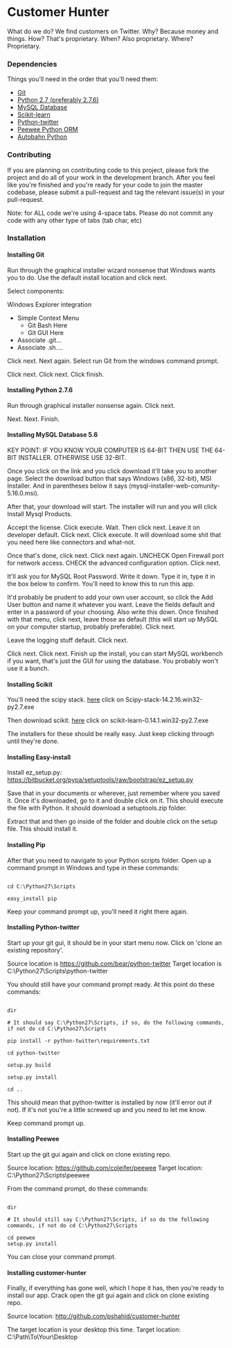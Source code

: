Customer Hunter
===============

What do we do? We find customers on Twitter. 
Why? Because money and things. 
How? That's proprietary. 
When? Also proprietary. 
Where? Proprietary. 

### Dependencies

Things you'll need in the order that you'll need them:

* [Git](http://git-scm.com/downloads)
* [Python 2.7 (preferably 2.7.6)](http://python.org/downloads/windows)
* [MySQL Database](http://dev.mysql.com/downloads/mysql/)
* [Scikit-learn](http://scikit-learn.org/stable/install.html#windows-installer)
* [Python-twitter](https://github.com/bear/python-twitter)
* [Peewee Python ORM](https://github.com/coleifer/peewee)
* [Autobahn Python](http://autobahn.ws/python/)

### Contributing

If you are planning on contributing code to this project, please fork the project and do all of your work in the development branch. After you feel like you're finished and you're ready for your code to join the master codebase, please submit a pull-request and tag the relevant issue(s) in your pull-request.

Note: for ALL code we're using 4-space tabs. Please do not commit any code with any other type of tabs (tab char, etc)

### Installation

#### Installing Git

Run through the graphical installer wizard nonsense that Windows wants you to do. Use the default install location and click next.

Select components:

Windows Explorer integration
- Simple Context Menu
	- Git Bash Here
	- Git GUI Here
- Associate .git...
- Associate .sh....

Click next. Next again. Select run Git from the windows command prompt.

Click next. Click next. Click finish.

#### Installing Python 2.7.6

Run through graphical installer nonsense again. Click next.

Next. Next. Finish.

#### Installing MySQL Database 5.6

KEY POINT: IF YOU KNOW YOUR COMPUTER IS 64-BIT THEN USE THE 64-BIT INSTALLER. OTHERWISE USE 32-BIT.

Once you click on the link and you click download it'll take you to another page. Select the download button that says Windows (x86, 32-bit), MSI Installer. And in parentheses below it says (mysql-installer-web-comunity-5.16.0.msi).

After that, your download will start. The installer will run and you will click Install Mysql Products.

Accept the license. Click execute. Wait. Then click next. Leave it on developer default. Click next. Click execute. It will download some shit that you need here like connectors and what-not.

Once that's done, click next. Click next again. UNCHECK Open Firewall port for network access. CHECK the advanced configuration option. Click next.

It'll ask you for MySQL Root Password. Write it down. Type it in, type it in the box below to confirm. You'll need to know this to run this app.

It'd probably be prudent to add your own user account, so click the Add User button and name it whatever you want. Leave the fields default and enter in a password of your choosing. Also write this down. Once finished with that menu, click next, leave those as default (this will start up MySQL on your computer startup, probably preferable). Click next.

Leave the logging stuff default. Click next.

Click next. Click next. Finish up the install, you can start MySQL workbench if you want, that's just the GUI for using the database. You probably won't use it a bunch.

#### Installing Scikit

You'll need the scipy stack. [here](www.lfd.uci.edu/~gohlke/pythonlibs/#scipy) click on Scipy-stack-14.2.16.win32-py2.7.exe

Then download scikit. [here](www.lfd.uci.edu/~gohlke/pythonlibs/#scikit-learn) click on scikit-learn-0.14.1.win32-py2.7.exe

The installers for these should be really easy. Just keep clicking through until they're done.

#### Installing Easy-install

Install ez_setup.py: https://bitbucket.org/pypa/setuptools/raw/bootstrap/ez_setup.py

Save that in your documents or wherever, just remember where you saved it. Once it's downloaded, go to it and double click on it. This should execute the file with Python. It should download a setuptools.zip folder. 

Extract that and then go inside of the folder and double click on the setup file. This should install it.


#### Installing Pip

After that you need to navigate to your Python scripts folder. Open up a command prompt in Windows and type in these commands:

```

cd C:\Python27\Scripts

easy_install pip

```

Keep your command prompt up, you'll need it right there again.

#### Installing Python-twitter

Start up your git gui, it should be in your start menu now. Click on 'clone an existing repository'.

Source location is https://github.com/bear/python-twitter
Target location is C:\Python27\Scripts\python-twitter

You should still have your command prompt ready. At this point do these commands:

```

dir

# It should say C:\Python27\Scripts, if so, do the following commands, if not do cd C:\Python27\Scripts

pip install -r python-twitter\requirements.txt

cd python-twitter

setup.py build

setup.py install

cd ..
```

This should mean that python-twitter is installed by now (it'll error out if not). If it's not you're a little screwed up and you need to let me know. 

Keep command prompt up.

#### Installing Peewee

Start up the git gui again and click on clone existing repo.

Source location: https://github.com/coleifer/peewee
Target location: C:\Python27\Scripts\peewee

From the command prompt, do these commands:

```

dir

# It should still say C:\Python27\Scripts, if so do the following commands, if not do cd C:\Python27\Scripts

cd peewee
setup.py install
```

You can close your command prompt.

#### Installing customer-hunter

Finally, if everything has gone well, which I hope it has, then you're ready to install our app. Crack open the git gui again and click on clone existing repo.

Source location: http://github.com/pshahid/customer-hunter

The target location is your desktop this time.
Target location: C:\Path\To\Your\Desktop  
